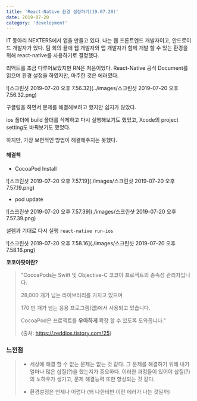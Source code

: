 ```yaml
---
title: 'React-Native 환경 설정하기(19.07.20)'
date: 2019-07-20
category: 'development'
---
```




IT 동아리 NEXTERS에서 앱을 만들고 있다. 
나는 웹 프론트엔드 개발자이고, 안드로이드 개발자가 있다. 팀 회의 끝에 웹 개발자와 앱 개발자가 함께 개발 할 수 있는 환경을 위해 react-native를 사용하기로 결정했다.

리액트를 조금 다루어보았지만 RN은 처음이었다.
React-Native 공식 Document를 읽으며 환경 설정을 하였지만, 마주한 것은 에러였다.

![스크린샷 2019-07-20 오후 7.56.32](../images/스크린샷 2019-07-20 오후 7.56.32.png)

구글링을 하면서 문제를 해결해보려고 했지만 쉽지가 않았다.

ios 폴더에 build 폴더를 삭제하고 다시 실행해보기도 했었고, Xcode의 project setting도 바꿔보기도 했었다.

하지만, 가장 보편적인 방법이 해결해주지는 못했다.



#### 해결책

- CocoaPod Install

![스크린샷 2019-07-20 오후 7.57.19](./images/스크린샷 2019-07-20 오후 7.57.19.png)

- pod update

![스크린샷 2019-07-20 오후 7.57.39](./images/스크린샷 2019-07-20 오후 7.57.39.png)



설렘과 기대로 다시 실행 `react-native run-ios`

![스크린샷 2019-07-20 오후 7.58.16](./images/스크린샷 2019-07-20 오후 7.58.16.png)



**코코아팟이란?**

> "CocoaPods는 Swift 및 Objective-C 코코아 프로젝트의 종속성 관리자입니다.
>
> 28,000 개가 넘는 라이브러리를 가지고 있으며
>
> 170 만 개가 넘는 응용 프로그램(앱)에서 사용되고 있습니다.
>
>  CocoaPod은 프로젝트를 **우아하게** 확장 할 수 있도록 도와줍니다."
>
> (출처: https://zeddios.tistory.com/25)



### 느낀점

> - 세상에 해결 할 수 없는 문제는 없는 것 같다. 그 문제를 해결하기 위해 내가 얼마나 많은 삽질(?)을 했는지가 중요하다.  이러한 과정들이 있어야 삽질(?)의 노하우가 생기고, 문제 해결능력 또한 향상되는 것 같다. 
>
> - 환경설정은 언제나 어렵다 (왜 나한테만 이런 에러가 나는 것일까)